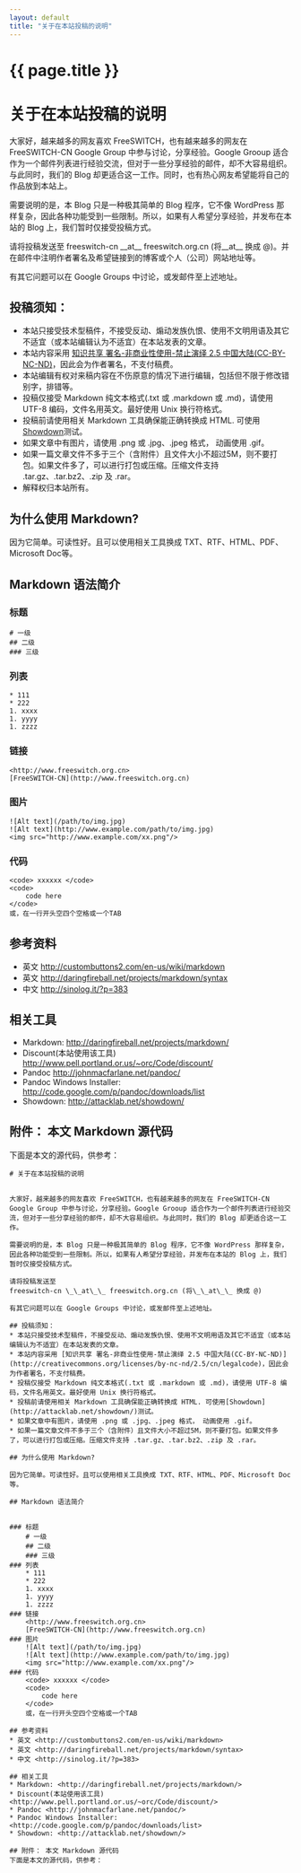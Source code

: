 ```yaml
---
layout: default
title: "关于在本站投稿的说明"
---
```


# {{ page.title }}

# 关于在本站投稿的说明


大家好，越来越多的网友喜欢 FreeSWITCH，也有越来越多的网友在 FreeSWITCH-CN Google Group 中参与讨论，分享经验。Google Grooup 适合作为一个邮件列表进行经验交流，但对于一些分享经验的邮件，却不大容易组织。与此同时，我们的 Blog 却更适合这一工作。同时，也有热心网友希望能将自己的作品放到本站上。

需要说明的是，本 Blog 只是一种极其简单的 Blog 程序，它不像 WordPress 那样复杂，因此各种功能受到一些限制。所以，如果有人希望分享经验，并发布在本站的 Blog 上，我们暂时仅接受投稿方式。

请将投稿发送至
freeswitch-cn \_\_at\_\_ freeswitch.org.cn (将\_\_at\_\_ 换成 @)。并在邮件中注明作者署名及希望链接到的博客或个人（公司）网站地址等。

有其它问题可以在 Google Groups 中讨论，或发邮件至上述地址。

## 投稿须知：

* 本站只接受技术型稿件，不接受反动、煽动发族仇恨、使用不文明用语及其它不适宜（或本站编辑认为不适宜）在本站发表的文章。
* 本站内容采用 [知识共享 署名-非商业性使用-禁止演绎 2.5 中国大陆(CC-BY-NC-ND)](http://creativecommons.org/licenses/by-nc-nd/2.5/cn/legalcode)，因此会为作者署名，不支付稿费。
* 本站编辑有权对来稿内容在不伤原意的情况下进行编辑，包括但不限于修改错别字，排错等。
* 投稿仅接受 Markdown 纯文本格式(.txt 或 .markdown 或 .md)，请使用 UTF-8 编码，文件名用英文。最好使用 Unix 换行符格式。
* 投稿前请使用相关 Markdown 工具确保能正确转换成 HTML. 可使用[Showdown](http://attacklab.net/showdown/)测试。
* 如果文章中有图片，请使用 .png 或 .jpg、.jpeg 格式， 动画使用 .gif。
* 如果一篇文章文件不多于三个（含附件）且文件大小不超过5M，则不要打包。如果文件多了，可以进行打包或压缩。压缩文件支持 .tar.gz、.tar.bz2、.zip 及 .rar。
* 解释权归本站所有。

## 为什么使用 Markdown?

因为它简单。可读性好。且可以使用相关工具换成 TXT、RTF、HTML、PDF、Microsoft Doc等。

## Markdown 语法简介


### 标题
	# 一级
	## 二级
	### 三级
### 列表
	* 111
	* 222
	1. xxxx
	1. yyyy
	1. zzzz
### 链接
	<http://www.freeswitch.org.cn>
	[FreeSWITCH-CN](http://www.freeswitch.org.cn)
### 图片
	![Alt text](/path/to/img.jpg)
	![Alt text](http://www.example.com/path/to/img.jpg)
	<img src="http://www.example.com/xx.png"/>
### 代码
	<code> xxxxxx </code>
	<code>
		code here
	</code>
	或，在一行开头空四个空格或一个TAB

## 参考资料
* 英文 <http://custombuttons2.com/en-us/wiki/markdown>
* 英文 <http://daringfireball.net/projects/markdown/syntax>
* 中文 <http://sinolog.it/?p=383>

## 相关工具
* Markdown: <http://daringfireball.net/projects/markdown/>
* Discount(本站使用该工具) <http://www.pell.portland.or.us/~orc/Code/discount/>
* Pandoc <http://johnmacfarlane.net/pandoc/>
* Pandoc Windows Installer: <http://code.google.com/p/pandoc/downloads/list>
* Showdown: <http://attacklab.net/showdown/>

## 附件： 本文 Markdown 源代码
下面是本文的源代码，供参考：


	# 关于在本站投稿的说明


	大家好，越来越多的网友喜欢 FreeSWITCH，也有越来越多的网友在 FreeSWITCH-CN Google Group 中参与讨论，分享经验。Google Grooup 适合作为一个邮件列表进行经验交流，但对于一些分享经验的邮件，却不大容易组织。与此同时，我们的 Blog 却更适合这一工作。

	需要说明的是，本 Blog 只是一种极其简单的 Blog 程序，它不像 WordPress 那样复杂，因此各种功能受到一些限制。所以，如果有人希望分享经验，并发布在本站的 Blog 上，我们暂时仅接受投稿方式。

	请将投稿发送至
	freeswitch-cn \_\_at\_\_ freeswitch.org.cn (将\_\_at\_\_ 换成 @)

	有其它问题可以在 Google Groups 中讨论，或发邮件至上述地址。

	## 投稿须知：
	* 本站只接受技术型稿件，不接受反动、煽动发族仇恨、使用不文明用语及其它不适宜（或本站编辑认为不适宜）在本站发表的文章。
	* 本站内容采用 [知识共享 署名-非商业性使用-禁止演绎 2.5 中国大陆(CC-BY-NC-ND)](http://creativecommons.org/licenses/by-nc-nd/2.5/cn/legalcode)，因此会为作者署名，不支付稿费。
	* 投稿仅接受 Markdown 纯文本格式(.txt 或 .markdown 或 .md)，请使用 UTF-8 编码，文件名用英文。最好使用 Unix 换行符格式。
	* 投稿前请使用相关 Markdown 工具确保能正确转换成 HTML. 可使用[Showdown](http://attacklab.net/showdown/)测试。
	* 如果文章中有图片，请使用 .png 或 .jpg、.jpeg 格式， 动画使用 .gif。
	* 如果一篇文章文件不多于三个（含附件）且文件大小不超过5M，则不要打包。如果文件多了，可以进行打包或压缩。压缩文件支持 .tar.gz、.tar.bz2、.zip 及 .rar。

	## 为什么使用 Markdown?

	因为它简单。可读性好。且可以使用相关工具换成 TXT、RTF、HTML、PDF、Microsoft Doc等。

	## Markdown 语法简介


	### 标题
		# 一级
		## 二级
		### 三级
	### 列表
		* 111
		* 222
		1. xxxx
		1. yyyy
		1. zzzz
	### 链接
		<http://www.freeswitch.org.cn>
		[FreeSWITCH-CN](http://www.freeswitch.org.cn)
	### 图片
		![Alt text](/path/to/img.jpg)
		![Alt text](http://www.example.com/path/to/img.jpg)
		<img src="http://www.example.com/xx.png"/>
	### 代码
		<code> xxxxxx </code>
		<code>
			code here
		</code>
		或，在一行开头空四个空格或一个TAB

	## 参考资料
	* 英文 <http://custombuttons2.com/en-us/wiki/markdown>
	* 英文 <http://daringfireball.net/projects/markdown/syntax>
	* 中文 <http://sinolog.it/?p=383>

	## 相关工具
	* Markdown: <http://daringfireball.net/projects/markdown/>
	* Discount(本站使用该工具) <http://www.pell.portland.or.us/~orc/Code/discount/>
	* Pandoc <http://johnmacfarlane.net/pandoc/>
	* Pandoc Windows Installer: <http://code.google.com/p/pandoc/downloads/list>
	* Showdown: <http://attacklab.net/showdown/>

	## 附件： 本文 Markdown 源代码
	下面是本文的源代码，供参考：


